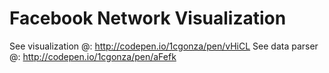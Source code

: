# Facebook Network Visualization

See visualization @: http://codepen.io/1cgonza/pen/vHiCL
See data parser @: http://codepen.io/1cgonza/pen/aFefk
